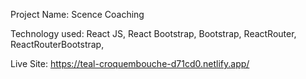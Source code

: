 Project Name: Scence Coaching

Technology used: React JS, React Bootstrap, Bootstrap, ReactRouter, ReactRouterBootstrap,

Live Site: https://teal-croquembouche-d71cd0.netlify.app/
